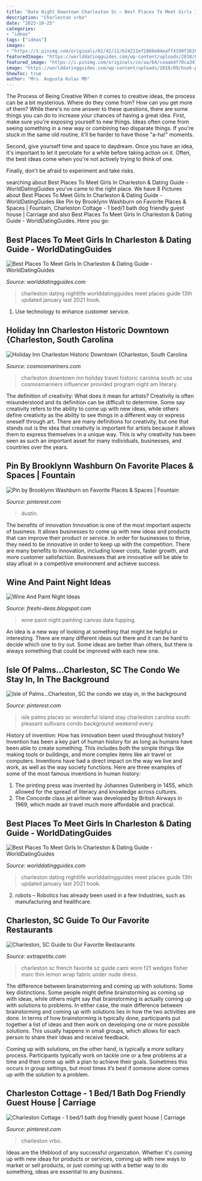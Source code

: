 ```yaml
---
title: "Date Night Downtown Charleston Sc ~ Best Places To Meet Girls In Charleston &amp; Dating Guide"
description: "Charleston vrbo"
date: "2023-10-25"
categories:
- "ideas"
tags: ["ideas"]
images:
- "https://i.pinimg.com/originals/62/42/11/624211ef2860e04eaff4199f2620ec97.jpg"
featuredImage: "https://worlddatingguides.com/wp-content/uploads/2018/09/hook-pick-up-bars-charleston-ladies-night-get-laid.jpg"
featured_image: "https://i.pinimg.com/originals/ce/aa/b4/ceaab4f70ca3477e6641516cea5298a5.jpg"
image: "https://worlddatingguides.com/wp-content/uploads/2018/09/hook-pick-up-bars-charleston-ladies-night-get-laid-650x650.jpg"
ShowToc: true
author: "Mrs. Augusta Kulas MD"
---
```



The Process of Being Creative
When it comes to creative ideas, the process can be a bit mysterious. Where do they come from? How can you get more of them? While there's no one answer to these questions, there are some things you can do to increase your chances of having a great idea.
First, make sure you're exposing yourself to new things. Ideas often come from seeing something in a new way or combining two disparate things. If you're stuck in the same old routine, it'll be harder to have those "a-ha!" moments.

 Second, give yourself time and space to daydream. Once you have an idea, it's important to let it percolate for a while before taking action on it. Often, the best ideas come when you're not actively trying to think of one.

Finally, don't be afraid to experiment and take risks.

	

		
searching about Best Places To Meet Girls In Charleston &amp; Dating Guide - WorldDatingGuides you've came to the right place. We have 8 Pictures about Best Places To Meet Girls In Charleston &amp; Dating Guide - WorldDatingGuides like Pin by Brooklynn Washburn on Favorite Places &amp; Spaces | Fountain, Charleston Cottage - 1 bed/1 bath dog friendly guest house | Carriage and also Best Places To Meet Girls In Charleston &amp; Dating Guide - WorldDatingGuides. Here you go:
		
    
## Best Places To Meet Girls In Charleston &amp; Dating Guide - WorldDatingGuides

<img loading=lazy src="https://worlddatingguides.com/wp-content/uploads/2018/09/hook-pick-up-bars-charleston-ladies-night-get-laid-650x650.jpg" onerror="this.onerror=null;this.src='https://tse2.mm.bing.net/th?id=OIP.VKScTbnKdc1Xdb_WYhxTsgHaHa&amp;pid=15.1';" alt="Best Places To Meet Girls In Charleston &amp; Dating Guide - WorldDatingGuides">

_Source: worlddatingguides.com_

>charleston dating nightlife worlddatingguides meet places guide 13th updated january last 2021 hook. 

	

1. Use technology to enhance customer service.

    
## Holiday Inn Charleston Historic Downtown {Charleston, South Carolina

<img loading=lazy src="http://1.bp.blogspot.com/-Bi_iB4iJqSA/VlumRkegf1I/AAAAAAAAIxQ/ImVcsrs-5HI/s1600/HolidayInnChas.jpg" onerror="this.onerror=null;this.src='https://tse1.mm.bing.net/th?id=OIP.YINtwRe6Jst9DP11phrMLQHaLI&amp;pid=15.1';" alt="Holiday Inn Charleston Historic Downtown {Charleston, South Carolina">

_Source: cosmosmariners.com_

>charleston downtown inn holiday travel historic carolina south sc usa cosmosmariners influencer provided program night am literary. 

	

The definition of creativity: What does it mean for artists?
Creativity is often misunderstood and its definition can be difficult to determine. Some say creativity refers to the ability to come up with new ideas, while others define creativity as the ability to see things in a different way or express oneself through art. There are many definitions for creativity, but one that stands out is the idea that creativity is important for artists because it allows them to express themselves in a unique way. This is why creativity has been seen as such an important asset for many individuals, businesses, and countries over the years.

    
## Pin By Brooklynn Washburn On Favorite Places &amp; Spaces | Fountain

<img loading=lazy src="https://i.pinimg.com/originals/95/d9/bb/95d9bbd3ba3bc2feba92e0724b9f4279.jpg" onerror="this.onerror=null;this.src='https://tse1.mm.bing.net/th?id=OIP.7yWYpUZLEJrU6yZ0VFYYIAAAAA&amp;pid=15.1';" alt="Pin by Brooklynn Washburn on Favorite Places &amp; Spaces | Fountain">

_Source: pinterest.com_

>dustin. 

	

The benefits of innovation
Innovation is one of the most important aspects of business. It allows businesses to come up with new ideas and products that can improve their product or service. In order for businesses to thrive, they need to be innovative in order to keep up with the competition. There are many benefits to innovation, including lower costs, faster growth, and more customer satisfaction. Businesses that are innovative will be able to stay afloat in a competitive environment and achieve success.

    
## Wine And Paint Night Ideas

<img loading=lazy src="https://www.amuseuncorked.com/s/cc_images/teaserbox_893724067.jpg?t=1449501912" onerror="this.onerror=null;this.src='https://tse1.mm.bing.net/th?id=OIP.ezzpx2mrmxasEWm9OucL3AHaFi&amp;pid=15.1';" alt="Wine And Paint Night Ideas">

_Source: freshi-deas.blogspot.com_

>wine paint night painting canvas date fupping. 

	

An idea is a new way of looking at something that might be helpful or interesting. There are many different ideas out there and it can be hard to decide which one to try out. Some ideas are better than others, but there is always something that could be improved with each new one.

    
## Isle Of Palms...Charleston, SC The Condo We Stay In, In The Background

<img loading=lazy src="https://i.pinimg.com/originals/62/42/11/624211ef2860e04eaff4199f2620ec97.jpg" onerror="this.onerror=null;this.src='https://tse4.mm.bing.net/th?id=OIP.3gwL9b9OnpYa4GQPH0bxRgHaJ3&amp;pid=15.1';" alt="Isle of Palms...Charleston, SC the condo we stay in, in the background">

_Source: pinterest.com_

>isle palms places sc wonderful island stay charleston carolina south pleasant sullivans condo background weekend every. 

	

History of invention: How has innovation been used throughout history?
Invention has been a key part of human history for as long as humans have been able to create something. This includes both the simple things like making tools or buildings, and more complex items like air travel or computers. Inventions have had a direct impact on the way we live and work, as well as the way society functions. 
Here are three examples of some of the most famous inventions in human history: 

1) The printing press was invented by Johannes Gutenberg in 1455, which allowed for the spread of literacy and knowledge across cultures. 
2) The Concorde class jet airliner was developed by British Airways in 1969, which made air travel much more affordable and practical.

    
## Best Places To Meet Girls In Charleston &amp; Dating Guide - WorldDatingGuides

<img loading=lazy src="https://worlddatingguides.com/wp-content/uploads/2018/09/hook-pick-up-bars-charleston-ladies-night-get-laid.jpg" onerror="this.onerror=null;this.src='https://tse2.mm.bing.net/th?id=OIP.8LiaX-a-73W7BA1OJ7A8XgHaHa&amp;pid=15.1';" alt="Best Places To Meet Girls In Charleston &amp; Dating Guide - WorldDatingGuides">

_Source: worlddatingguides.com_

>charleston dating nightlife worlddatingguides meet places guide 13th updated january last 2021 hook. 

	

2. robots – Robotics has already been used in a few industries, such as manufacturing and healthcare.

    
## Charleston, SC Guide To Our Favorite Restaurants

<img loading=lazy src="https://10dlq823u3q32ztyku1fnglg-wpengine.netdna-ssl.com/wp-content/uploads/2017/03/chez-nous-french-romantic-restaurant-charleston-sc.jpg" onerror="this.onerror=null;this.src='https://tse3.mm.bing.net/th?id=OIP.5V9BB1s1-Uev1PRjjNDjEgHaJ3&amp;pid=15.1';" alt="Charleston, SC Guide to Our Favorite Restaurants">

_Source: extrapetite.com_

>charleston sc french favorite sz guide cami wore f21 wedges fisher marc thin lemon wrap fabric under nude dress. 

	

The difference between brainstorming and coming up with solutions: Some key distinctions.
Some people might define brainstorming as coming up with ideas, while others might say that brainstorming is actually coming up with solutions to problems. In either case, the main difference between brainstorming and coming up with solutions lies in how the two activities are done.
In terms of how brainstorming is typically done, participants put together a list of ideas and then work on developing one or more possible solutions. This usually happens in small groups, which allows for each person to share their ideas and receive feedback.

Coming up with solutions, on the other hand, is typically a more solitary process. Participants typically work on tackle one or a few problems at a time and then come up with a plan to achieve their goals. Sometimes this occurs in group settings, but most times it’s best if someone alone comes up with the solution to a problem.

    
## Charleston Cottage - 1 Bed/1 Bath Dog Friendly Guest House | Carriage

<img loading=lazy src="https://i.pinimg.com/originals/ce/aa/b4/ceaab4f70ca3477e6641516cea5298a5.jpg" onerror="this.onerror=null;this.src='https://tse2.mm.bing.net/th?id=OIP.DNQazpzCclYAargiAnd9dAHaFj&amp;pid=15.1';" alt="Charleston Cottage - 1 bed/1 bath dog friendly guest house | Carriage">

_Source: pinterest.com_

>charleston vrbo. 

	

Ideas are the lifeblood of any successful organization. Whether it's coming up with new ideas for products or services, coming up with new ways to market or sell products, or just coming up with a better way to do something, ideas are essential to any business.

